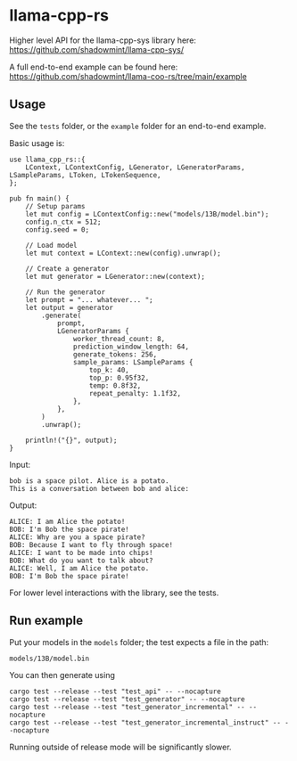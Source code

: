 # llama-cpp-rs

Higher level API for the llama-cpp-sys library here: https://github.com/shadowmint/llama-cpp-sys/

A full end-to-end example can be found here: https://github.com/shadowmint/llama-coo-rs/tree/main/example

## Usage

See the `tests` folder, or the `example` folder for an end-to-end example.

Basic usage is:

```
use llama_cpp_rs::{
    LContext, LContextConfig, LGenerator, LGeneratorParams, LSampleParams, LToken, LTokenSequence,
};

pub fn main() {
    // Setup params
    let mut config = LContextConfig::new("models/13B/model.bin");
    config.n_ctx = 512;
    config.seed = 0;

    // Load model
    let mut context = LContext::new(config).unwrap();

    // Create a generator
    let mut generator = LGenerator::new(context);
    
    // Run the generator
    let prompt = "... whatever... ";
    let output = generator
        .generate(
            prompt,
            LGeneratorParams {
                worker_thread_count: 8,
                prediction_window_length: 64,
                generate_tokens: 256,
                sample_params: LSampleParams {
                    top_k: 40,
                    top_p: 0.95f32,
                    temp: 0.8f32,
                    repeat_penalty: 1.1f32,
                },
            },
        )
        .unwrap();
        
    println!("{}", output);
}
```

Input:

```
bob is a space pilot. Alice is a potato.
This is a conversation between bob and alice:
```

Output: 

```
ALICE: I am Alice the potato!
BOB: I'm Bob the space pirate!
ALICE: Why are you a space pirate?
BOB: Because I want to fly through space!
ALICE: I want to be made into chips!
BOB: What do you want to talk about?
ALICE: Well, I am Alice the potato.
BOB: I'm Bob the space pirate!
```

For lower level interactions with the library, see the tests.

## Run example

Put your models in the `models` folder; the test expects a file in the path:

    models/13B/model.bin

You can then generate using
    
    cargo test --release --test "test_api" -- --nocapture
    cargo test --release --test "test_generator" -- --nocapture
    cargo test --release --test "test_generator_incremental" -- --nocapture
    cargo test --release --test "test_generator_incremental_instruct" -- --nocapture

Running outside of release mode will be significantly slower.
